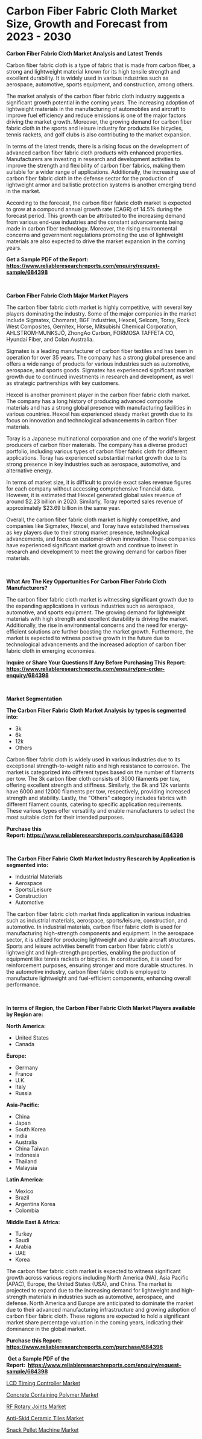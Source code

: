 <p><h1>Carbon Fiber Fabric Cloth Market Size, Growth and Forecast from 2023 - 2030</h1></p><p><strong>Carbon Fiber Fabric Cloth Market Analysis and Latest Trends</strong></p>
<p><p>Carbon fiber fabric cloth is a type of fabric that is made from carbon fiber, a strong and lightweight material known for its high tensile strength and excellent durability. It is widely used in various industries such as aerospace, automotive, sports equipment, and construction, among others.</p><p>The market analysis of the carbon fiber fabric cloth industry suggests a significant growth potential in the coming years. The increasing adoption of lightweight materials in the manufacturing of automobiles and aircraft to improve fuel efficiency and reduce emissions is one of the major factors driving the market growth. Moreover, the growing demand for carbon fiber fabric cloth in the sports and leisure industry for products like bicycles, tennis rackets, and golf clubs is also contributing to the market expansion.</p><p>In terms of the latest trends, there is a rising focus on the development of advanced carbon fiber fabric cloth products with enhanced properties. Manufacturers are investing in research and development activities to improve the strength and flexibility of carbon fiber fabrics, making them suitable for a wider range of applications. Additionally, the increasing use of carbon fiber fabric cloth in the defense sector for the production of lightweight armor and ballistic protection systems is another emerging trend in the market.</p><p>According to the forecast, the carbon fiber fabric cloth market is expected to grow at a compound annual growth rate (CAGR) of 14.5% during the forecast period. This growth can be attributed to the increasing demand from various end-use industries and the constant advancements being made in carbon fiber technology. Moreover, the rising environmental concerns and government regulations promoting the use of lightweight materials are also expected to drive the market expansion in the coming years.</p></p>
<p><strong>Get a Sample PDF of the Report:&nbsp; <a href="https://www.reliableresearchreports.com/enquiry/request-sample/684398">https://www.reliableresearchreports.com/enquiry/request-sample/684398</a></strong></p>
<p>&nbsp;</p>
<p><strong>Carbon Fiber Fabric Cloth Major Market Players</strong></p>
<p><p>The carbon fiber fabric cloth market is highly competitive, with several key players dominating the industry. Some of the major companies in the market include Sigmatex, Chomarat, BGF Industries, Hexcel, Selcom, Toray, Rock West Composites, Gernitex, Horse, Mitsubishi Chemical Corporation, AHLSTROM-MUNKSJÖ, ZhongAo Carbon, FORMOSA TAFFETA CO, Hyundai Fiber, and Colan Australia.</p><p>Sigmatex is a leading manufacturer of carbon fiber textiles and has been in operation for over 35 years. The company has a strong global presence and offers a wide range of products for various industries such as automotive, aerospace, and sports goods. Sigmatex has experienced significant market growth due to continued investments in research and development, as well as strategic partnerships with key customers.</p><p>Hexcel is another prominent player in the carbon fiber fabric cloth market. The company has a long history of producing advanced composite materials and has a strong global presence with manufacturing facilities in various countries. Hexcel has experienced steady market growth due to its focus on innovation and technological advancements in carbon fiber materials.</p><p>Toray is a Japanese multinational corporation and one of the world's largest producers of carbon fiber materials. The company has a diverse product portfolio, including various types of carbon fiber fabric cloth for different applications. Toray has experienced substantial market growth due to its strong presence in key industries such as aerospace, automotive, and alternative energy.</p><p>In terms of market size, it is difficult to provide exact sales revenue figures for each company without accessing comprehensive financial data. However, it is estimated that Hexcel generated global sales revenue of around $2.23 billion in 2020. Similarly, Toray reported sales revenue of approximately $23.69 billion in the same year.</p><p>Overall, the carbon fiber fabric cloth market is highly competitive, and companies like Sigmatex, Hexcel, and Toray have established themselves as key players due to their strong market presence, technological advancements, and focus on customer-driven innovation. These companies have experienced significant market growth and continue to invest in research and development to meet the growing demand for carbon fiber materials.</p></p>
<p>&nbsp;</p>
<p><strong>What Are The Key Opportunities For Carbon Fiber Fabric Cloth Manufacturers?</strong></p>
<p><p>The carbon fiber fabric cloth market is witnessing significant growth due to the expanding applications in various industries such as aerospace, automotive, and sports equipment. The growing demand for lightweight materials with high strength and excellent durability is driving the market. Additionally, the rise in environmental concerns and the need for energy-efficient solutions are further boosting the market growth. Furthermore, the market is expected to witness positive growth in the future due to technological advancements and the increased adoption of carbon fiber fabric cloth in emerging economies.</p></p>
<p><strong>Inquire or Share Your Questions If Any Before Purchasing This Report: <a href="https://www.reliableresearchreports.com/enquiry/pre-order-enquiry/684398">https://www.reliableresearchreports.com/enquiry/pre-order-enquiry/684398</a></strong></p>
<p>&nbsp;</p>
<p><strong>Market Segmentation</strong></p>
<p><strong>The Carbon Fiber Fabric Cloth Market Analysis by types is segmented into:</strong></p>
<p><ul><li>3k</li><li>6k</li><li>12k</li><li>Others</li></ul></p>
<p><p>Carbon fiber fabric cloth is widely used in various industries due to its exceptional strength-to-weight ratio and high resistance to corrosion. The market is categorized into different types based on the number of filaments per tow. The 3k carbon fiber cloth consists of 3000 filaments per tow, offering excellent strength and stiffness. Similarly, the 6k and 12k variants have 6000 and 12000 filaments per tow, respectively, providing increased strength and stability. Lastly, the "Others" category includes fabrics with different filament counts, catering to specific application requirements. These various types offer versatility and enable manufacturers to select the most suitable cloth for their intended purposes.</p></p>
<p><strong>Purchase this Report:&nbsp;<a href="https://www.reliableresearchreports.com/purchase/684398">https://www.reliableresearchreports.com/purchase/684398</a></strong></p>
<p>&nbsp;</p>
<p><strong>The Carbon Fiber Fabric Cloth Market Industry Research by Application is segmented into:</strong></p>
<p><ul><li>Industrial Materials</li><li>Aerospace</li><li>Sports/Leisure</li><li>Construction</li><li>Automotive</li></ul></p>
<p><p>The carbon fiber fabric cloth market finds application in various industries such as industrial materials, aerospace, sports/leisure, construction, and automotive. In industrial materials, carbon fiber fabric cloth is used for manufacturing high-strength components and equipment. In the aerospace sector, it is utilized for producing lightweight and durable aircraft structures. Sports and leisure activities benefit from carbon fiber fabric cloth's lightweight and high-strength properties, enabling the production of equipment like tennis rackets or bicycles. In construction, it is used for reinforcement purposes, ensuring stronger and more durable structures. In the automotive industry, carbon fiber fabric cloth is employed to manufacture lightweight and fuel-efficient components, enhancing overall performance.</p></p>
<p>&nbsp;</p>
<p><strong>In terms of Region, the Carbon Fiber Fabric Cloth Market Players available by Region are:</strong></p>
<p>
    <p> <strong> North America: </strong>
        <ul>
            <li>United States</li>
            <li>Canada</li>
        </ul>
        </p> 
    <p> <strong> Europe: </strong>
        <ul>
            <li>Germany</li>
            <li>France</li>
            <li>U.K.</li>
            <li>Italy</li>
            <li>Russia</li>
        </ul>
        </p> 
    <p> <strong> Asia-Pacific: </strong>
        <ul>
            <li>China</li>
            <li>Japan</li>
            <li>South Korea</li>
            <li>India</li>
            <li>Australia</li>
            <li>China Taiwan</li>
            <li>Indonesia</li>
            <li>Thailand</li>
            <li>Malaysia</li>
        </ul>
        </p> 
    <p> <strong> Latin America: </strong>
        <ul>
            <li>Mexico</li>
            <li>Brazil</li>
            <li>Argentina Korea</li>
            <li>Colombia</li>
        </ul>
        </p> 
    <p> <strong> Middle East & Africa: </strong>
        <ul>
            <li>Turkey</li>
            <li>Saudi</li>
            <li>Arabia</li>
            <li>UAE</li>
            <li>Korea</li>
        </ul>
    </p>
    </p>
<p><p>The carbon fiber fabric cloth market is expected to witness significant growth across various regions including North America (NA), Asia Pacific (APAC), Europe, the United States (USA), and China. The market is projected to expand due to the increasing demand for lightweight and high-strength materials in industries such as automotive, aerospace, and defense. North America and Europe are anticipated to dominate the market due to their advanced manufacturing infrastructure and growing adoption of carbon fiber fabric cloth. These regions are expected to hold a significant market share percentage valuation in the coming years, indicating their dominance in the global market.</p></p>
<p><strong>Purchase this Report: <a href="https://www.reliableresearchreports.com/purchase/684398">https://www.reliableresearchreports.com/purchase/684398</a></strong></p>
<p>&nbsp;<strong>Get a Sample PDF of the Report:&nbsp;&nbsp;<a href="https://www.reliableresearchreports.com/enquiry/request-sample/684398">https://www.reliableresearchreports.com/enquiry/request-sample/684398</a></strong></p>
<p><strong></strong></p>
<p><p><a href="https://www.linkedin.com/pulse/lcd-timing-controller-market-research-report-unlocks-analysis-elrxe/">LCD Timing Controller Market</a></p><p><a href="https://medium.com/@shubham99912151/concrete-containing-polymer-market-analysis-and-sze-forecasted-for-period-from-2023-to-2030-7e0cbe51b452">Concrete Containing Polymer Market</a></p><p><a href="https://www.linkedin.com/pulse/rf-rotary-joints-market-size-share-amp-trends-analysis-report-hcdve/">RF Rotary Joints Market</a></p><p><a href="https://medium.com/@primeyash92/anti-skid-ceramic-tiles-market-size-market-outlook-and-market-forecast-2023-to-2030-f8c59db6c5ca">Anti-Skid Ceramic Tiles Market</a></p><p><a href="https://github.com/sofayahoo2023/Market-Research-Report-List-1/blob/main/snack-pellet-machine-market.md">Snack Pellet Machine Market</a></p></p>